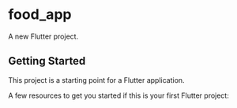 # food_app

A new Flutter project.

## Getting Started

This project is a starting point for a Flutter application.

A few resources to get you started if this is your first Flutter project:



